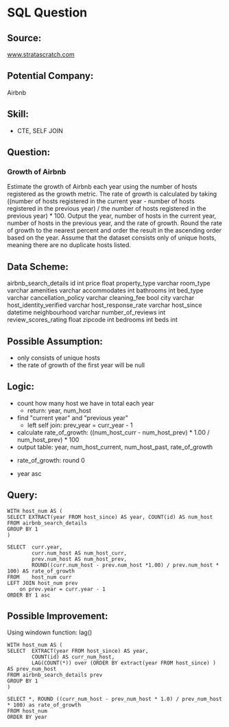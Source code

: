 # SQL Question

## Source: 
www.stratascratch.com

## Potential Company: 
Airbnb

## Skill:
- CTE, SELF JOIN 

## Question:
### Growth of Airbnb
Estimate the growth of Airbnb each year using the number of hosts registered as the growth metric. The rate of growth is calculated by taking ((number of hosts registered in the current year - number of hosts registered in the previous year) / the number of hosts registered in the previous year) * 100.
Output the year, number of hosts in the current year, number of hosts in the previous year, and the rate of growth. Round the rate of growth to the nearest percent and order the result in the ascending order based on the year.
Assume that the dataset consists only of unique hosts, meaning there are no duplicate hosts listed.

## Data Scheme:
airbnb_search_details
	id 							int
	price						float
	property_type				varchar
	room_type					varchar
	amenities					varchar
	accommodates				int
	bathrooms					int
	bed_type					varchar
	cancellation_policy			varchar
	cleaning_fee				bool
	city						varchar
	host_identity_verified		varchar
	host_response_rate			varchar
	host_since					datetime
	neighbourhood				varchar
	number_of_reviews			int
	review_scores_rating		float
	zipcode						int
	bedrooms					int
	beds						int


## Possible Assumption:
- only consists of unique hosts
- the rate of growth of the first year will be null

## Logic:
- count how many host we have in total each year
	- return: year, num_host
- find "current year" and "previous year"
	- left self join: prev_year = curr_year - 1
- calculate rate_of_growth: ((num_host_curr - num_host_prev) * 1.00 / num_host_prev) * 100
- output table:
year, num_host_current, num_host_past, rate_of_growth
* rate_of_growth: round 0
- year asc 


## Query:

```
WITH host_num AS (
SELECT EXTRACT(year FROM host_since) AS year, COUNT(id) AS num_host
FROM airbnb_search_details
GROUP BY 1
)

SELECT  curr.year,
        curr.num_host AS num_host_curr,
        prev.num_host AS num_host_prev,
        ROUND((curr.num_host - prev.num_host *1.00) / prev.num_host * 100) AS rate_of_growth
FROM    host_num curr
LEFT JOIN host_num prev
    on prev.year = curr.year - 1
ORDER BY 1 asc
```

## Possible Improvement:
Using windown function: lag()

```
WITH host_num AS (
SELECT  EXTRACT(year FROM host_since) AS year,
        COUNT(id) AS curr_num_host,
        LAG(COUNT(*)) over (ORDER BY extract(year FROM host_since) ) AS prev_num_host
FROM airbnb_search_details prev
GROUP BY 1
)

SELECT *, ROUND ((curr_num_host - prev_num_host * 1.0) / prev_num_host * 100) as rate_of_growth
FROM host_num
ORDER BY year
```
